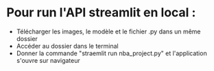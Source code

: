 # Pour run l'API streamlit en local : 
- Télécharger les images, le modèle et le fichier .py dans un même dossier
- Accéder au dossier dans le terminal
- Donner la commande "straemlit run nba_project.py" et l'application s'ouvre sur navigateur
